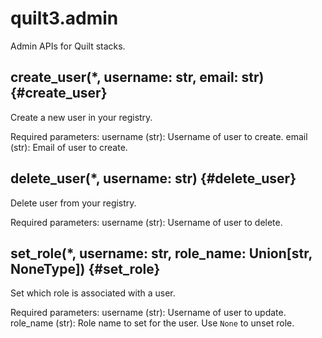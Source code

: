 
# quilt3.admin
Admin APIs for Quilt stacks.

## create\_user(\*, username: str, email: str)  {#create\_user}

Create a new user in your registry.

Required parameters:
    username (str): Username of user to create.
    email (str): Email of user to create.


## delete\_user(\*, username: str)  {#delete\_user}

Delete user from your registry.

Required parameters:
    username (str): Username of user to delete.


## set\_role(\*, username: str, role\_name: Union[str, NoneType])  {#set\_role}

Set which role is associated with a user.

Required parameters:
    username (str): Username of user to update.
    role_name (str): Role name to set for the user. Use `None` to unset role.

